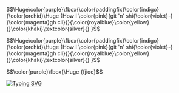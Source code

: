 $$\Huge\color{purple}\fbox\{\color{paddingfix}\color{indigo}{\color{orchid}\Huge {How I \color{pink}{git 'n' shi{\color{violet}-} }\color{magenta}gh cli}}}{\color{royalblue}\color{yellow}{}\color{khaki}\textcolor{silver}{\} }$$



$$\Huge\color{purple}\fbox\{\color{paddingfix}\color{indigo}{\color{orchid}\Huge {How I \color{pink}{git 'n' shi{\color{violet}-} }\color{magenta}gh cli}}}{\color{royalblue}\color{yellow}{}\color{khaki}\textcolor{silver}{\} }$$





$$\color{purple}\fbox{\Huge {fjioe}$$


[![Typing SVG](https://readme-typing-svg.demolab.com?font=Honk&size=35&pause=1000&random=false&width=435&lines=HI%2C+there.+I'm+bamjun.+%F0%9F%91%8B)](https://git.io/typing-svg)
